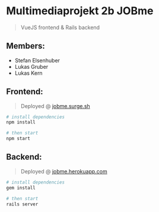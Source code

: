 # Multimediaprojekt 2b JOBme
> VueJS frontend & Rails backend

## Members:
+ Stefan Elsenhuber
+ Lukas Gruber
+ Lukas Kern

## Frontend:
> Deployed @ [jobme.surge.sh](https://jobme.surge.sh)

``` bash
# install dependencies
npm install

# then start
npm start
```
## Backend:
> Deployed @ [jobme.herokuapp.com](https://jobme.herokuapp.com)

``` bash
# install dependencies
gem install

# then start
rails server

